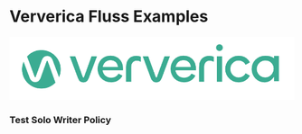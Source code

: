 # Ververica Fluss Examples

<p align="center">
    <img src="assets/logo.png">
</p>

### Test Solo Writer Policy

